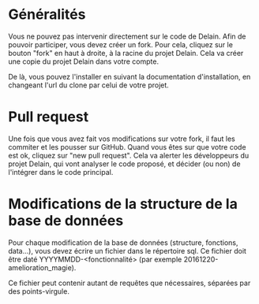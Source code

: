 # Généralités

Vous ne pouvez pas intervenir directement sur le code de Delain. Afin de pouvoir participer, vous devez créer un fork.
Pour cela, cliquez sur le bouton "fork" en haut à droite, à la racine du projet Delain. Cela va créer une copie du projet Delain dans votre compte.

De là, vous pouvez l'installer en suivant la documentation d'installation, en changeant l'url du clone par celui de votre projet.

# Pull request

Une fois que vous avez fait vos modifications sur votre fork, il faut les commiter et les pousser sur GitHub.
Quand vous êtes sur que votre code est ok, cliquez sur "new pull request". Cela va alerter les développeurs du projet Delain, qui vont analyser le code proposé, et décider (ou non) de l'intégrer dans le code principal.

# Modifications de la structure de la base de données

Pour chaque modification de la base de données (structure, fonctions, data...), vous devez écrire un fichier dans le répertoire sql. Ce fichier doit être daté YYYYMMDD-<fonctionnalité> (par exemple 20161220-amelioration_magie).

Ce fichier peut contenir autant de requêtes que nécessaires, séparées par des points-virgule.

